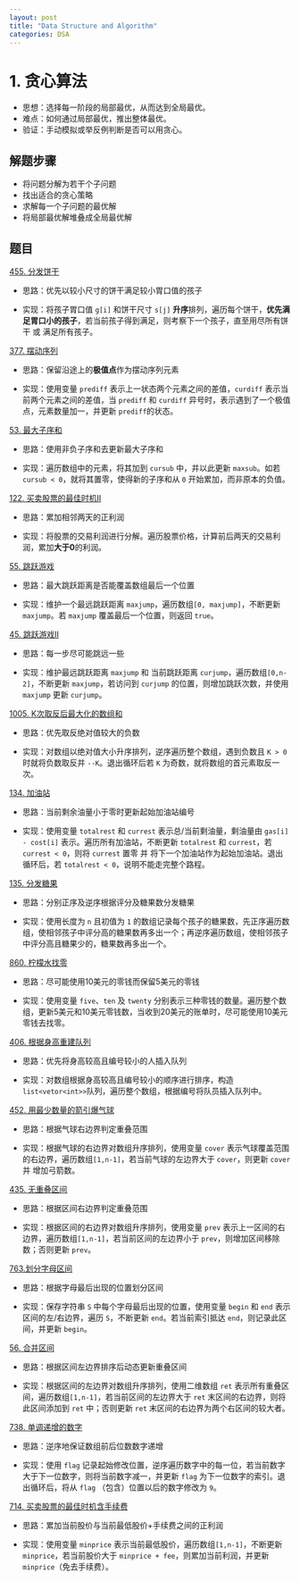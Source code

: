 ```yaml
---
layout: post
title: "Data Structure and Algorithm"
categories: DSA
---
```


# 1. 贪心算法

- 思想：选择每一阶段的局部最优，从而达到全局最优。
- 难点：如何通过局部最优，推出整体最优。
- 验证：手动模拟或举反例判断是否可以用贪心。

## 解题步骤

- 将问题分解为若干个子问题
- 找出适合的贪心策略
- 求解每一个子问题的最优解
- 将局部最优解堆叠成全局最优解

## 题目

[455. 分发饼干](https://leetcode-cn.com/problems/assign-cookies/)

- 思路：优先以较小尺寸的饼干满足较小胃口值的孩子

- 实现：将孩子胃口值 `g[i]` 和饼干尺寸 `s[j]` **升序**排列，遍历每个饼干，**优先满足胃口小的孩子**，若当前孩子得到满足，则考察下一个孩子，直至用尽所有饼干 或 满足所有孩子。

[377. 摆动序列](https://leetcode-cn.com/problems/wiggle-subsequence/)

- 思路：保留沿途上的**极值点**作为摆动序列元素

- 实现：使用变量 `prediff` 表示上一状态两个元素之间的差值，`curdiff` 表示当前两个元素之间的差值，当 `prediff` 和 `curdiff` 异号时，表示遇到了一个极值点，元素数量加一，并更新 `prediff`的状态。

[53. 最大子序和](https://leetcode-cn.com/problems/maximum-subarray/)

- 思路：使用非负子序和去更新最大子序和

- 实现：遍历数组中的元素，将其加到 `cursub` 中，并以此更新 `maxsub`。如若 `cursub < 0`，就将其置零，使得新的子序和从 `0` 开始累加，而非原本的负值。

[122. 买卖股票的最佳时机II](https://leetcode-cn.com/problems/best-time-to-buy-and-sell-stock-ii/)

- 思路：累加相邻两天的正利润

- 实现：将股票的交易利润进行分解。遍历股票价格，计算前后两天的交易利润，累加**大于0**的利润。

[55. 跳跃游戏](https://leetcode-cn.com/problems/jump-game/)

- 思路：最大跳跃距离是否能覆盖数组最后一个位置

- 实现：维护一个最远跳跃距离 `maxjump`，遍历数组`[0, maxjump]`，不断更新 `maxjump`。若 `maxjump` 覆盖最后一个位置，则返回 `true`。

[45. 跳跃游戏II](https://leetcode-cn.com/problems/jump-game-ii/)

- 思路：每一步尽可能跳远一些

- 实现：维护最远跳跃距离 `maxjump` 和 当前跳跃距离 `curjump`，遍历数组`[0,n-2]`，不断更新 `maxjump`，若访问到 `curjump` 的位置，则增加跳跃次数，并使用 `maxjump` 更新 `curjump`。

[1005. K次取反后最大化的数组和](https://leetcode-cn.com/problems/maximize-sum-of-array-after-k-negations/)

- 思路：优先取反绝对值较大的负数

- 实现：对数组以绝对值大小升序排列，逆序遍历整个数组，遇到负数且 `K > 0` 时就将负数取反并 `--K`。退出循环后若 `K` 为奇数，就将数组的首元素取反一次。

[134. 加油站](https://leetcode-cn.com/problems/gas-station/)

- 思路：当前剩余油量小于零时更新起始加油站编号

- 实现：使用变量 `totalrest` 和 `currest` 表示总/当前剩油量，剩油量由 `gas[i] - cost[i]` 表示。遍历所有加油站，不断更新 `totalrest` 和 `currest`，若 `currest < 0`，则将 `currest` 置零 并 将下一个加油站作为起始加油站。退出循环后，若 `totalrest < 0`，说明不能走完整个路程。

[135. 分发糖果](https://leetcode-cn.com/problems/candy/)

- 思路：分别正序及逆序根据评分及糖果数分发糖果

- 实现：使用长度为 `n` 且初值为 `1` 的数组记录每个孩子的糖果数，先正序遍历数组，使相邻孩子中评分高的糖果数再多出一个；再逆序遍历数组，使相邻孩子中评分高且糖果少的，糖果数再多出一个。

[860. 柠檬水找零](https://leetcode-cn.com/problems/lemonade-change/)

- 思路：尽可能使用10美元的零钱而保留5美元的零钱

- 实现：使用变量 `five`、`ten` 及 `twenty` 分别表示三种零钱的数量。遍历整个数组，更新5美元和10美元零钱数，当收到20美元的账单时，尽可能使用10美元零钱去找零。

[406. 根据身高重建队列](https://leetcode-cn.com/problems/queue-reconstruction-by-height/)

- 思路：优先将身高较高且编号较小的人插入队列

- 实现：对数组根据身高较高且编号较小的顺序进行排序，构造`list<vetor<int>>`队列，遍历整个数组，根据编号将队员插入队列中。

[452. 用最少数量的箭引爆气球](https://leetcode-cn.com/problems/minimum-number-of-arrows-to-burst-balloons/)

- 思路：根据气球右边界判定重叠范围

- 实现：根据气球的右边界对数组升序排列，使用变量 `cover` 表示气球覆盖范围的右边界，遍历数组`[1,n-1]`，若当前气球的左边界大于 `cover`，则更新 `cover` 并 增加弓箭数。

[435. 无重叠区间](https://leetcode-cn.com/problems/non-overlapping-intervals/)

- 思路：根据区间右边界判定重叠范围

- 实现：根据区间的右边界对数组升序排列，使用变量 `prev` 表示上一区间的右边界，遍历数组`[1,n-1]`，若当前区间的左边界小于 `prev`，则增加区间移除数；否则更新 `prev`。

[763.划分字母区间](https://leetcode-cn.com/problems/partition-labels/)

- 思路：根据字母最后出现的位置划分区间

- 实现：保存字符串 `S` 中每个字母最后出现的位置，使用变量 `begin` 和 `end` 表示区间的左/右边界，遍历 `S`，不断更新 `end`。若当前索引抵达 `end`，则记录此区间，并更新 `begin`。

[56. 合并区间](https://leetcode-cn.com/problems/merge-intervals/)

- 思路：根据区间左边界排序后动态更新重叠区间

- 实现：根据区间的左边界对数组升序排列，使用二维数组 `ret` 表示所有重叠区间，遍历数组`[1,n-1]`，若当前区间的左边界大于 `ret` 末区间的右边界，则将此区间添加到 `ret` 中；否则更新 `ret` 末区间的右边界为两个右区间的较大者。

[738. 单调递增的数字](https://leetcode-cn.com/problems/monotone-increasing-digits/)

- 思路：逆序地保证数组前后位数数字递增

- 实现：使用 `flag` 记录起始修改位置，逆序遍历数字中的每一位，若当前数字大于下一位数字，则将当前数字减一，并更新 `flag` 为下一位数字的索引。退出循环后，将从 `flag` （包含）位置以后的数字修改为 `9`。

[714. 买卖股票的最佳时机含手续费](https://leetcode-cn.com/problems/best-time-to-buy-and-sell-stock-with-transaction-fee/)

- 思路：累加当前股价与当前最低股价+手续费之间的正利润

- 实现：使用变量 `minprice` 表示当前最低股价，遍历数组`[1,n-1]`，不断更新 `minprice`，若当前股价大于 `minprice + fee`，则累加当前利润，并更新 `minprice`（免去手续费）。